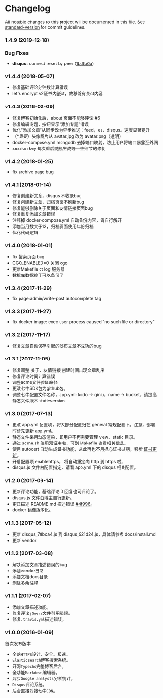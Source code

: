 # Changelog

All notable changes to this project will be documented in this file. See [standard-version](https://github.com/conventional-changelog/standard-version) for commit guidelines.

### [1.4.9](https://github.com/eiblog/eiblog/compare/v1.4.8...v1.4.9) (2019-12-18)


### Bug Fixes

* **disqus:** connect reset by peer ([1bdfb6a](https://github.com/eiblog/eiblog/commit/1bdfb6a))

### v1.4.4 (2018-05-07)

* 修复基础评论分钟数计算错误
* let's encrypt v2证书内嵌ct，故移除有关ct内容

###  v1.4.3 (2018-02-09)

* 修复博客初始化后，about 页面不能够评论 #6
* 修复编辑专题，按钮显示“添加专题”错误
* 优化“添加文章”从同步改为异步推送：feed，es，disqus。速度显著提升
* （**重要*）头像图片从 avatar.jpg 改为 avatar.png（透明）
* docker-compose.yml mongodb 去掉端口映射，防止用户将端口暴露至外网
* session key 每次重启随机生成等一些细节的修复

### v1.4.2 (2018-01-25)

* fix archive page bug

### v1.4.1 (2018-01-14)

* 修复创建新文章，disqus 不收录bug
* 修复创建新文章，归档页面不刷新bug
* 修复能够删除关于页面和友情链接页面bug
* 修复重复添加文章错误
* 注释掉 docker-compose.yml 自动备份内容，请自行解开
* 添加当月数大于12，归档页面使用年份归档
* 优化代码逻辑

### v1.4.0 (2018-01-01)

* fix 搜索页面 bug
* CGO_ENABLED=0 关闭 cgo
* 更新Makefile ct log 服务器
* 数据库数据终于可以备份了

### v1.3.4 (2017-11-29)

* fix page:admin/write-post autocomplete tag

### v1.3.3 (2017-11-27)

* fix docker image: exec user process caused "no such file or directory"

### v1.3.2 (2017-11-17)

* 修复文章自动保存引起的发布文章不成功的bug

### v1.3.1 (2017-11-05)

* 修复调整 关于、友情链接 创建时间出现文章乱序
* 修复评论时间计算错误
* 调整acme文件验证路径
* 更改七牛SDK包为github包。
* 调整七牛配置文件名称，app.yml: kodo -> qiniu，name -> bucket，请提高静态文件版本 staticversion

### v1.3.0 (2017-07-13)

* 更改 app.yml 配置项，将大部分配置归在 general 常规配置下。注意，部署时请先更新 app.yml。
* 静态文件采用动态渲染，即用户不再需要管理 view、static 目录。
* 通过 acme.sh 使用双证书啦，可到 Makefile 查看相关信息。
* 使用 autocert 自动生成证书功能，从此再也不用担心证书过期，移步 [证书更新](https://github.com/eiblog/eiblog/blob/master/docs/autocert.md)。
* 开启配置项 enablehttps， 将自动重定向 http 到 https 啦。
* disqus.js 文件由配置指定，请看 app.yml 下的 disqus 相关配置。

### v1.2.0 (2017-06-14)

* 更新评论功能，基础评论 0 回复也可评论了。
* disqus.js 文件由博主自行更新。
* 更正描述 README.md 描述错误 [#4f996](https://github.com/eiblog/eiblog/commit/4f9965b6bdefe087dd0805c1840afcb2752cd155)。
* docker 镜像版本化。

### v1.1.3 (2017-05-12)

* 更新 disqus_78bca4.js 到 disqus_921d24.js，具体请参考 docs/install.md
* 更新 vendor

### v1.1.2 (2017-03-08)

* 解决添加文章描述错误的bug
* 添加vendor目录
* 添加文档docs目录
* 删除多余注释

### v1.1.1 (2017-02-07)

* 添加文章描述功能。
* 修复评论`jQuery`文件引用错误。
* 修复`.travis.yml`描述错误。

### v1.0.0 (2016-01-09)

首次发布版本

* 全站`HTTPS`设计，安全、极速。
* `Elasticsearch`博客搜索系统。
* 开源`Typecho`完整博客后台。
* 全功能`Markdown`编辑器。
* 异步`Google analysts`分析统计。
* `Disqus`评论系统。
* 后台直接对接七牛`CDN`。
